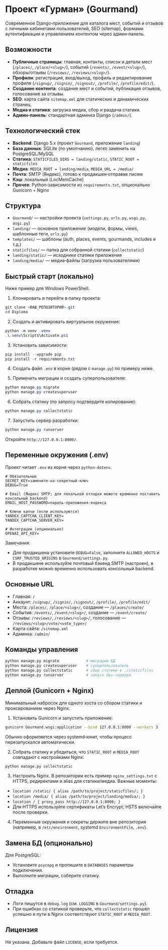 # Проект «Гурман» (Gourmand)

Современное Django‑приложение для каталога мест, событий и отзывов с личными кабинетами пользователей, SEO (sitemap), формами аутентификации и управлением контентом через админ‑панель.

## Возможности
- **Публичные страницы**: главная, контакты, список и детали мест (`/places/`, `/place/<slug>/`), событий (`/events/`, `/event/<slug>/`), обзоры/отзывы (`/reviews/`, `/reviews/<slug>/`).
- **Профили**: регистрация, вход/выход, профиль и редактирование профиля (`/signup/`, `/signin/`, `/signout/`, `/profile/`, `/profile/edit/`).
- **Создание контента**: создание мест и событий, публикация отзывов, голосование за отзывы.
- **SEO**: карта сайта `sitemap.xml` для статических и динамических страниц.
- **Медиа и статика**: загрузка медиа, сбор и раздача статики.
- **Админ‑панель**: стандартная админка Django (`/admin/`).

## Технологический стек
- **Backend**: Django 5.x (проект `Gourmand`, приложение `landing`)
- **База данных**: SQLite (по умолчанию), легко заменить на PostgreSQL/MySQL
- **Статика**: `STATICFILES_DIRS = landing/static`, `STATIC_ROOT = staticfiles`
- **Медиа**: `MEDIA_ROOT = landing/media`, `MEDIA_URL = /media/`
- **Почта**: SMTP (Яндекс), готово к продакшен‑отправке писем
- **Кэш**: локальный (LocMemCache)
- **Прочее**: Python‑зависимости из `requirements.txt`, опционально Gunicorn + Nginx

## Структура
- `Gourmand/` — настройки проекта (`settings.py`, `urls.py`, `wsgi.py`, `asgi.py`)
- `landing/` — основное приложение (модели, формы, views, шаблонные теги, `urls.py`)
- `templates/` — шаблоны (auth, places, events, gourmands, includes и т.д.)
- `staticfiles/` — папка для собранной статики (`collectstatic`)
- `landing/static/` — исходники статики приложения
- `landing/media/` — медиа‑файлы (загрузка пользователями)

## Быстрый старт (локально)
Ниже пример для Windows PowerShell.

1) Клонировать и перейти в папку проекта:
```powershell
git clone <ВАШ_РЕПОЗИТОРИЙ>.git
cd Diploma
```

2) Создать и активировать виртуальное окружение:
```powershell
python -m venv .venv
.\.venv\Scripts\Activate.ps1
```

3) Установить зависимости:
```powershell
pip install --upgrade pip
pip install -r requirements.txt
```

4) Создать файл `.env` в корне (рядом с `manage.py`) по примеру ниже.

5) Применить миграции и создать суперпользователя:
```powershell
python manage.py migrate
python manage.py createsuperuser
```

6) Собрать статику (по запросу подтвердите копирование):
```powershell
python manage.py collectstatic
```

7) Запустить сервер разработки:
```powershell
python manage.py runserver
```
Откройте `http://127.0.0.1:8000/`.

## Переменные окружения (.env)
Проект читает `.env` из корня через `python-dotenv`.
```dotenv
# Обязательные
SECRET_KEY=замените-на-секретный-ключ
DEBUG=True

# Email (Яндекс SMTP; для локальной отладки можете временно поставить консольный backend)
EMAIL_HOST_PASSWORD=пароль-приложения-яндекса

# Ключи капчи (если используются)
YANDEX_CAPTCHA_CLIENT_KEY=
YANDEX_CAPTCHA_SERVER_KEY=

# Интеграции (опционально)
OPENAI_API_KEY=
```
Замечания:
- Для продакшена установите `DEBUG=False`, заполните `ALLOWED_HOSTS` и `CSRF_TRUSTED_ORIGINS` в `Gourmand/settings.py`.
- В продакшене используйте почтовый бэкенд SMTP (настроен), в разработке можно временно использовать консольный backend.

## Основные URL
- Главная: `/`
- Аккаунт: `/signup/`, `/signin/`, `/signout/`, `/profile/`, `/profile/edit/`
- Места: `/places/`, `/place/<slug>/`, создание — `/places/create/`
- События: `/events/`, `/event/<slug>/`, создание — `/event/create/`
- Отзывы: `/reviews/`, `/reviews/<slug>/`, голосование — `/reviews/<slug>/vote/<vote_type>/`
- Карта сайта: `/sitemap.xml`
- Админка: `/admin/`

## Команды управления
```bash
python manage.py migrate            # миграции БД
python manage.py createsuperuser    # суперпользователь
python manage.py collectstatic      # сбор статики в ./staticfiles
python manage.py runserver          # запуск dev‑сервера
```

## Деплой (Gunicorn + Nginx)
Минимальный набросок для одного хоста со сбором статики и проксированием через Nginx.

1) Установить Gunicorn и запустить приложение:
```bash
gunicorn Gourmand.wsgi:application --bind 127.0.0.1:8000 --workers 3
```
Обычно оформляется через systemd‑юнит, чтобы процесс перезапускался автоматически.

2) Собрать статику и убедиться, что `STATIC_ROOT` и `MEDIA_ROOT` совпадают с настройками Nginx:
```bash
python manage.py collectstatic
```

3) Настроить Nginx. В репозитории есть пример `nginx_settings.txt` с HTTPS, редиректами и alias для статики/медиа. Важные моменты:
- `location /static/ { alias /path/to/project/staticfiles/; }`
- `location /media/ { alias /path/to/project/landing/media/; }`
- `location / { proxy_pass http://127.0.0.1:8000; }`
- Для HTTPS используйте сертификаты Let’s Encrypt; HSTS включайте после проверки.

4) Переменные окружения и секреты держите вне репозитория (например, в `/etc/environment`, systemd `EnvironmentFile`, `.env`).

## Замена БД (опционально)
Для PostgreSQL:
- Установите `psycopg` и пропишите в `DATABASES` параметры подключения.
- Выполните миграции, соберите статику.

## Отладка
- Логи пишутся в `debug.log` (см. `LOGGING` в `Gourmand/settings.py`).
- При ошибках со статикой проверьте, что `collectstatic` прошёл успешно и пути в Nginx соответствуют `STATIC_ROOT` и `MEDIA_ROOT`.

## Лицензия
Не указана. Добавьте файл `LICENSE`, если требуется. 